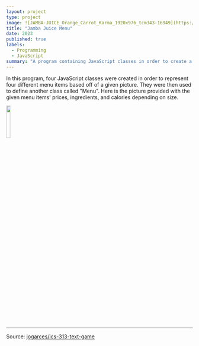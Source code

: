 ```yaml
---
layout: project
type: project
image: ![JAMBA-JUICE_Orange_Carrot_Karma_1920x976_tcm343-16949](https://user-images.githubusercontent.com/122927921/216521453-b1f6aa7a-425c-44d6-a68c-035a059f3d6d.jpg)
title: "Jamba Juice Menu"
date: 2023
published: true
labels:
  - Programming
  - JavaScript
summary: "A program containing JavaScript classes in order to create a Jamba Juice menu for ICS 314."
---
```




In this program, four JavaScript classes were created in order to represent four different menu items based off of a given picture. They were then used to define another class called "Menu". Here is the picture provided with the given menu itemsʻ prices, ingredients, and calories depending on size.

<img src="https:///user-images.githubusercontent.com/122927921/216520288-b17e6681-d305-4725-9b7e-6f159823b90e.jpg" width="15%" height="15%">

</pre>

<hr>

Source: <a href="https://github.com/jogarces/ics-313-text-game"><i class="large github icon "></i>jogarces/ics-313-text-game</a>
